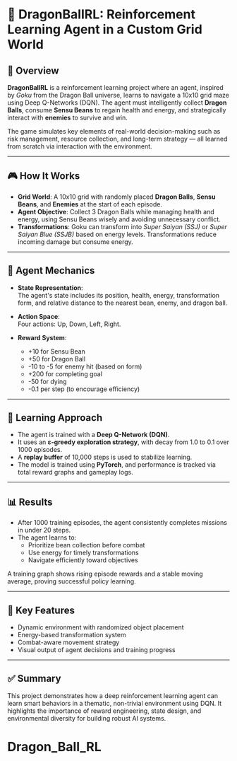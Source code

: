 # 🐉 DragonBallRL: Reinforcement Learning Agent in a Custom Grid World

## 🧠 Overview

**DragonBallRL** is a reinforcement learning project where an agent, inspired by *Goku* from the Dragon Ball universe, learns to navigate a 10x10 grid maze using Deep Q-Networks (DQN). The agent must intelligently collect **Dragon Balls**, consume **Sensu Beans** to regain health and energy, and strategically interact with **enemies** to survive and win.

The game simulates key elements of real-world decision-making such as risk management, resource collection, and long-term strategy — all learned from scratch via interaction with the environment.

---

## 🎮 How It Works

- **Grid World**: A 10x10 grid with randomly placed **Dragon Balls**, **Sensu Beans**, and **Enemies** at the start of each episode.
- **Agent Objective**: Collect 3 Dragon Balls while managing health and energy, using Sensu Beans wisely and avoiding unnecessary conflict.
- **Transformations**: Goku can transform into *Super Saiyan (SSJ)* or *Super Saiyan Blue (SSJB)* based on energy levels. Transformations reduce incoming damage but consume energy.

---

## 🧾 Agent Mechanics

- **State Representation**:  
  The agent's state includes its position, health, energy, transformation form, and relative distance to the nearest bean, enemy, and dragon ball.

- **Action Space**:  
  Four actions: Up, Down, Left, Right.

- **Reward System**:  
  - +10 for Sensu Bean  
  - +50 for Dragon Ball  
  - -10 to -5 for enemy hit (based on form)  
  - +200 for completing goal  
  - -50 for dying  
  - -0.1 per step (to encourage efficiency)

---

## 🤖 Learning Approach

- The agent is trained with a **Deep Q-Network (DQN)**.
- It uses an **ε-greedy exploration strategy**, with decay from 1.0 to 0.1 over 1000 episodes.
- A **replay buffer** of 10,000 steps is used to stabilize learning.
- The model is trained using **PyTorch**, and performance is tracked via total reward graphs and gameplay logs.

---

## 📊 Results

- After 1000 training episodes, the agent consistently completes missions in under 20 steps.
- The agent learns to:
  - Prioritize bean collection before combat
  - Use energy for timely transformations
  - Navigate efficiently toward objectives

A training graph shows rising episode rewards and a stable moving average, proving successful policy learning.

---

## 📌 Key Features

- Dynamic environment with randomized object placement
- Energy-based transformation system
- Combat-aware movement strategy
- Visual output of agent decisions and training progress

---

## ✅ Summary

This project demonstrates how a deep reinforcement learning agent can learn smart behaviors in a thematic, non-trivial environment using DQN. It highlights the importance of reward engineering, state design, and environmental diversity for building robust AI systems.

# Dragon_Ball_RL

